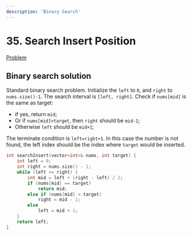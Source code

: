 ```yaml
---
description: 'Binary Search'
---
```


# 35. Search Insert Position

[Problem](https://leetcode.com/problems/search-insert-position/)

## Binary search solution

Standard binary search problem. Initialize the `left` to `0`, and `right` to `nums.size()-1`. The search interval is `[left, right]`.
Check if `nums[mid]` is the same as target:
- if yes, return `mid`;
- Or if `nums[mid]>target`, then `right` should be `mid-1`;
- Otherwise `left` should be `mid+1`;

The terminate condition is `left=right+1`. In this case the number is not found, the left index should be the index where `target` would be 
inserted.

```cpp
int searchInsert(vector<int>& nums, int target) {
    int left = 0;
    int right = nums.size() - 1;
    while (left <= right) {
        int mid = left + (right - left) / 2;
        if (nums[mid] == target)
            return mid;
        else if (nums[mid] > target)
            right = mid - 1;
        else
            left = mid + 1;
    }
    return left; 
}
```

